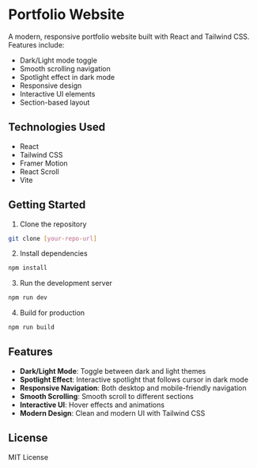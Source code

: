 # Portfolio Website

A modern, responsive portfolio website built with React and Tailwind CSS. Features include:

- Dark/Light mode toggle
- Smooth scrolling navigation
- Spotlight effect in dark mode
- Responsive design
- Interactive UI elements
- Section-based layout

## Technologies Used

- React
- Tailwind CSS
- Framer Motion
- React Scroll
- Vite

## Getting Started

1. Clone the repository
```bash
git clone [your-repo-url]
```

2. Install dependencies
```bash
npm install
```

3. Run the development server
```bash
npm run dev
```

4. Build for production
```bash
npm run build
```

## Features

- **Dark/Light Mode**: Toggle between dark and light themes
- **Spotlight Effect**: Interactive spotlight that follows cursor in dark mode
- **Responsive Navigation**: Both desktop and mobile-friendly navigation
- **Smooth Scrolling**: Smooth scroll to different sections
- **Interactive UI**: Hover effects and animations
- **Modern Design**: Clean and modern UI with Tailwind CSS

## License

MIT License
